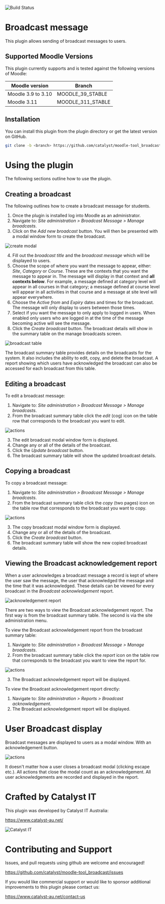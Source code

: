 ![Build Status](https://github.com/catalyst/moodle-tool_broadcast/actions/workflows/moodle-ci.yml/badge.svg?branch=master)

# Broadcast message #

This plugin allows sending of broadcast messages to users.

## Supported Moodle Versions

This plugin currently supports and is tested against the following versions of Moodle:

| Moodle version     | Branch      |
| ----------------- | ----------- |
| Moodle 3.9 to 3.10 | MOODLE_39_STABLE |
| Moodle 3.11 | MOODLE_311_STABLE |

## Installation

You can install this plugin from the plugin directory or get the latest version
on GitHub.

```bash
git clone -b <branch> https://github.com/catalyst/moodle-tool_broadcast admin/tool/broadcast
```

# Using the plugin

The following sections outline how to use the plugin.

## Creating a broadcast

The following outlines how to create a broadcast message for students.

1. Once the plugin is installed log into Moodle as an administrator.
2. Navigate to: *Site administration > Broadcast Message > Manage broadcasts*.
3. Click on the *Add new broadcast* button. You will then be presented with a modal window form to create the broadcast.

![create modal](/pix/create_modal.png?raw=true)

4. Fill out the *broadcast title* and the *broadcast message* which will be displayed to users.
5. Choose the scope of where you want the message to appear, either: *Site*, *Category* or *Course*. These are the contexts that you want the message to appear in. The message will display in that context and **all contexts below**. For example, a message defined at category level will appear in all courses in that category; a message defined at course level will appear in all activities in that course and a message at site level will appear everywhere.
6. Choose the *Active from* and *Expiry* dates and times for the broadcast. The message will only display to users between those times.
7. Select if you want the message to only apply to logged in users. When enabled only users who are logged in at the time of the message becoming active will see the message.
8. Click the *Create broadcast* button. The broadcast details will show in the summary table on the manage broadcasts screen.

![broadcast table](/pix/broadcast_table.png?raw=true)

The broadcast summary table provides details on the broadcasts for the system. It also includes the ability to edit, copy, and delete the broadcast. A report showing which users have acknowledged the broadcast can also be accessed for each broadcast from this table.

## Editing a broadcast

To edit a broadcast message:

1. Navigate to: *Site administration > Broadcast Message > Manage broadcasts*.
2. From the broadcast summary table click the *edit* (cog) icon on the table row that corresponds to the broadcast you want to edit.

![actions](/pix/actions.png?raw=true)

3. The edit broadcast modal window form is displayed.
4. Change any or all of the details of the broadcast.
5. Click the *Update broadcast* button.
6. The broadcast summary table will show the updated broadcast details.

## Copying a broadcast

To copy a broadcast message:

1. Navigate to: *Site administration > Broadcast Message > Manage broadcasts*.
2. From the broadcast summary table click the *copy* (two pages) icon on the table row that corresponds to the broadcast you want to copy.

![actions](/pix/actions.png?raw=true)

3. The copy broadcast modal window form is displayed.
4. Change any or all of the details of the broadcast.
5. Click the *Create broadcast* button.
6. The broadcast summary table will show the new copied broadcast details.

## Viewing the Broadcast acknowledgement report

When a user acknowledges a broadcast message a record is kept of where the user saw the message, the user that acknowledged the message and the time that it was acknowledged. These details can be viewed for every broadcast in the *Broadcast acknowledgement* report.

![acknowledgement report](/pix/ack_report.png?raw=true)

There are two ways to view the Broadcast acknowledgement report. The first way is from the broadcast summary table. The second is via the site administration menu.

To view the Broadcast acknowledgement report from the broadcast summary table:

1. Navigate to: *Site administration > Broadcast Message > Manage broadcasts*.
2. From the broadcast summary table click the *report* icon on the table row that corresponds to the broadcast you want to view the report for.

![actions](/pix/actions.png?raw=true)

3. The Broadcast acknowledgement report will be displayed.

To view the Broadcast acknowledgement report directly:

1. Navigate to: *Site administration > Reports > Broadcast acknowledgement*.
2. The Broadcast acknowledgement report will be displayed.

# User Broadcast display

Broadcast messages are displayed to users as a modal window. With an acknowledgement button.

![actions](/pix/broadcast_modal.png?raw=true)

It doesn't matter how a user closes a broadcast modal (clicking escape etc.). All actions that close the modal count as an acknowledgement. All user acknowledgements are recorded and displayed in the report.

# Crafted by Catalyst IT

This plugin was developed by Catalyst IT Australia:

https://www.catalyst-au.net/

![Catalyst IT](/pix/catalyst-logo.png?raw=true)

# Contributing and Support

Issues, and pull requests using github are welcome and encouraged! 

https://github.com/catalyst/moodle-tool_broadcast/issues

If you would like commercial support or would like to sponsor additional improvements
to this plugin please contact us:

https://www.catalyst-au.net/contact-us
